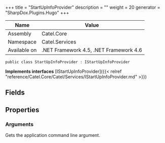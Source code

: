 

+++
title = "StartUpInfoProvider" 
description = ""
weight = 20
generator = "SharpDox.Plugins.Hugo"
+++

Name|Value
---|---
Assembly|Catel.Core
Namespace|Catel.Services
Available on|.NET Framework 4.5, .NET Framework 4.6

```
public class StartUpInfoProvider : IStartUpInfoProvider
```

**Implements interfaces**
[IStartUpInfoProvider]({{&lt; relref "reference/Catel.Core/Catel/Services/IStartUpInfoProvider.md" &gt;}})

## Fields

## Properties

### Arguments

Gets the application command line argument.

